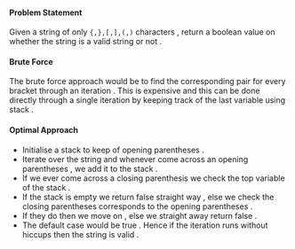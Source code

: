 
#### Problem Statement 
Given a string of only `{,},[,],(,)` characters , return a boolean value on whether the string is a valid string or not . 


#### Brute Force 
The brute force approach would be to find the corresponding pair for every bracket through an iteration . This is expensive and this can be done directly through a single iteration by keeping track of the last variable using stack . 


#### Optimal Approach 

- Initialise a stack to keep of opening parentheses .
- Iterate over the string and whenever come across an opening parentheses , we add it to the stack . 
- If we ever come across a closing parenthesis we check the top variable of the stack . 
- If the stack is empty we return false straight way , else we check the closing parentheses corresponds to the opening parentheses . 
- If they do then we move on , else we straight away return false . 
- The default case would be true . Hence if the iteration runs without hiccups then the string is valid . 
